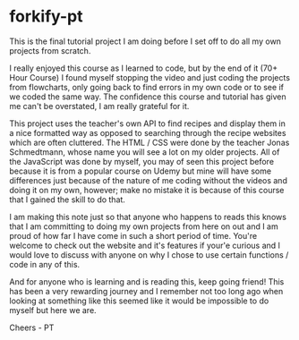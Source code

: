 # forkify-pt

This is the final tutorial project I am doing before I set off to do all my own projects from scratch.

I really enjoyed this course as I learned to code, but by the end of it (70+ Hour Course) I found myself stopping the video and just coding the projects from flowcharts, only going back to find errors in my own code or to see if we coded the same way. The confidence this course and tutorial has given me can't be overstated, I am really grateful for it.

This project uses the teacher's own API to find recipes and display them in a nice formatted way as opposed to searching through the recipe websites which are often cluttered. The HTML / CSS were done by the teacher Jonas Schmedtmann, whose name you will see a lot on my older projects. All of the JavaScript was done by myself, you may of seen this project before because it is from a popular course on Udemy but mine will have some differences just because of the nature of me coding without the videos and doing it on my own, however; make no mistake it is because of this course that I gained the skill to do that.

I am making this note just so that anyone who happens to reads this knows that I am committing to doing my own projects from here on out and I am proud of how far I have come in such a short period of time. You're welcome to check out the website and it's features if your'e curious and I would love to discuss with anyone on why I chose to use certain functions / code in any of this.

And for anyone who is learning and is reading this, keep going friend! This has been a very rewarding journey and I remember not too long ago when looking at something like this seemed like it would be impossible to do myself but here we are.

Cheers - PT
